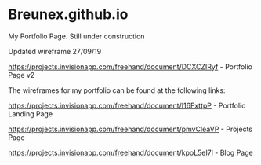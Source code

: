 # Breunex.github.io
My Portfolio Page. Still under construction

Updated wireframe 27/09/19

https://projects.invisionapp.com/freehand/document/DCXCZIRyf - Portfolio Page v2

The wireframes for my portfolio can be found at the following links: 

https://projects.invisionapp.com/freehand/document/I16FxttpP - Portfolio Landing Page

https://projects.invisionapp.com/freehand/document/pmvCleaVP - Projects Page

https://projects.invisionapp.com/freehand/document/kpoL5eI7l - Blog Page


